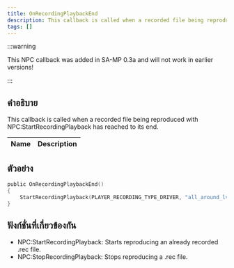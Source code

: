```yaml
---
title: OnRecordingPlaybackEnd
description: This callback is called when a recorded file being reproduced with NPCStartRecordingPlayback has reached to its end.
tags: []
---
```


:::warning

This NPC callback was added in SA-MP 0.3a and will not work in earlier versions!

:::

## คำอธิบาย

This callback is called when a recorded file being reproduced with NPC:StartRecordingPlayback has reached to its end.

| Name | Description |
| ---- | ----------- |


## ตัวอย่าง

```c
public OnRecordingPlaybackEnd()
{
    StartRecordingPlayback(PLAYER_RECORDING_TYPE_DRIVER, "all_around_lv_bus"); //This would start the recorded file again once it finishes reproducing.
}
```

## ฟังก์ชั่นที่เกี่ยวข้องกัน

- NPC:StartRecordingPlayback: Starts reproducing an already recorded .rec file.
- NPC:StopRecordingPlayback: Stops reproducing a .rec file.
